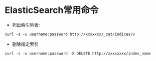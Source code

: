 # ElasticSearch常用命令

* 列出索引列表:

```
curl -s -u username:password http://xxxxxxx/_cat/indices?v
```

* 删除指定索引

```
curl -s -u username:password -X DELETE http://xxxxxxxx/index_name
```